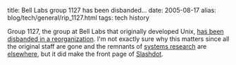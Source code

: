title: Bell Labs group 1127 has been disbanded...
date: 2005-08-17
alias: blog/tech/general/rip_1127.html
tags: tech history

Group 1127, the group at Bell Labs that originally developed Unix,
<a href="http://www.unixreview.com/documents/s=9846/ur0508l/ur0508l.html">
has been disbanded in a reorganization</a>. I'm not exactly sure why
this matters since all the original staff are gone and the remnants of
<a href="http://www.cs.bell-labs.com/who/rob/utah2000.pdf">systems research</a> 
are <a href="http://labs.google.com/papers/index.html">elsewhere</a>,
but it did make the front page of 
<a href="http://it.slashdot.org/it/05/08/16/2225215.shtml?tid=130&tid=218">Slashdot</a>.
